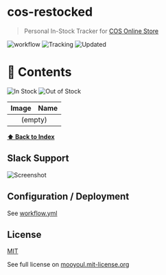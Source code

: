 # cos-restocked

> Personal In-Stock Tracker for [COS Online Store](https://www.cosstores.com/)

![workflow](https://github.com/mooyoul/dynamodb-actions/workflows/workflow/badge.svg)
![Tracking](https://img.shields.io/badge/Total-0-yellow.svg)
![Updated](https://img.shields.io/badge/Updated-Mar%2024%202025%2C%203%3A6%20pm-blue.svg)

# 🧥 Contents

![In Stock](https://img.shields.io/badge/In%20Stock-0-brightgreen.svg)
![Out of Stock](https://img.shields.io/badge/Out%20of%20Stock-0-red.svg)

<table>
<thead>
<tr>
  <th>Image</th>
  <th>Name</th>
</tr>
</thead>
<tbody>
<tr>
<td colspan="2" align="center">(empty)</td>
</tr>
</tbody>
</table>

**[⬆ Back to Index](#-contents)**

## Slack Support

![Screenshot](assets/screenshot.png)

## Configuration / Deployment

See [workflow.yml](/.github/workflows/main.yml)

## License

[MIT](LICENSE)

See full license on [mooyoul.mit-license.org](http://mooyoul.mit-license.org/)